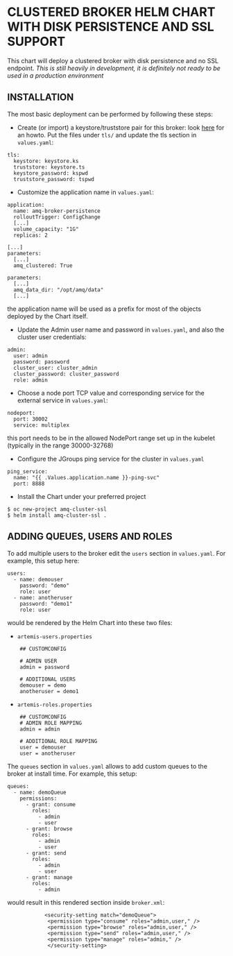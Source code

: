 # CLUSTERED BROKER HELM CHART WITH DISK PERSISTENCE AND SSL SUPPORT

This chart will deploy a clustered broker with disk persistence and no SSL endpoint.
*This is still heavily in development, it is definitely not ready to be used in a production environment*

## INSTALLATION

The most basic deployment can be performed by following these steps:

- Create (or import) a keystore/truststore pair for this broker: look [here](https://github.com/mcaimi/amq-custom-templates-openshift/blob/master/README.md) for an howto. Put the files under `tls/` and update the tls section in `values.yaml`:

```
tls:
  keystore: keystore.ks
  truststore: keystore.ts
  keystore_password: kspwd
  truststore_password: tspwd
```

- Customize the application name in `values.yaml`:

```
application:
  name: amq-broker-persistence
  rolloutTrigger: ConfigChange
  [...]
  volume_capacity: "1G"
  replicas: 2

[...]
parameters:
  [...]
  amq_clustered: True
```

```
parameters:
  [...]
  amq_data_dir: "/opt/amq/data"
  [...]
```

the application name will be used as a prefix for most of the objects deployed by the Chart itself.

- Update the Admin user name and password in `values.yaml`, and also the cluster user credentials:

```
admin:
  user: admin
  password: password
  cluster_user: cluster_admin
  cluster_password: cluster_password
  role: admin
``` 

- Choose a node port TCP value and corresponding service for the external service in `values.yaml`:

```
nodeport:
  port: 30002
  service: multiplex
```
this port needs to be in the allowed NodePort range set up in the kubelet (typically in the range 30000-32768)

- Configure the JGroups ping service for the cluster in `values.yaml`

```
ping_service:
  name: "{{ .Values.application.name }}-ping-svc"
  port: 8888
```

- Install the Chart under your preferred project

```
$ oc new-project amq-cluster-ssl
$ helm install amq-cluster-ssl .
```

## ADDING QUEUES, USERS AND ROLES

To add multiple users to the broker edit the `users` section in `values.yaml`. For example, this setup here:

```
users:
  - name: demouser
    password: "demo"
    role: user
  - name: anotheruser
    password: "demo1"
    role: user
```

would be rendered by the Helm Chart into these two files:

- `artemis-users.properties`

```
    ## CUSTOMCONFIG
    
    # ADMIN USER
    admin = password
    
    # ADDITIONAL USERS
    demouser = demo
    anotheruser = demo1
```

- `artemis-roles.properties`

```
    ## CUSTOMCONFIG
    # ADMIN ROLE MAPPING
    admin = admin

    # ADDITIONAL ROLE MAPPING
    user = demouser
    user = anotheruser
```

The `queues` section in `values.yaml` allows to add custom queues to the broker at install time. For example, this setup:

```
queues:
  - name: demoQueue
    permissions:
      - grant: consume
        roles:
          - admin
          - user
      - grant: browse
        roles:
          - admin
          - user
      - grant: send
        roles:
          - admin
          - user
      - grant: manage
        roles:
          - admin
```

would result in this rendered section inside `broker.xml`:

```
            <security-setting match="demoQueue">
             <permission type="consume" roles="admin,user," />
             <permission type="browse" roles="admin,user," />
             <permission type="send" roles="admin,user," />
             <permission type="manage" roles="admin," />
             </security-setting>
```
